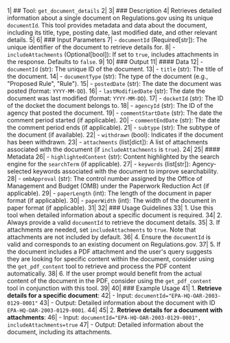 1| ## Tool: `get_document_details`
2| 
3| ### Description
4| Retrieves detailed information about a single document on Regulations.gov using its unique `documentId`. This tool provides metadata and data about the document, including its title, type, posting date, last modified date, and other relevant details.
5| 
6| ### Input Parameters
7| - `documentId` (Required[str]): The unique identifier of the document to retrieve details for.
8| - `includeAttachments` (Optional[bool]): If set to `true`, includes attachments in the response. Defaults to `false`.
9| 
10| ### Output
11| #### Data
12| - `documentId` (str): The unique ID of the document.
13| - `title` (str): The title of the document.
14| - `documentType` (str): The type of the document (e.g., "Proposed Rule", "Rule").
15| - `postedDate` (str): The date the document was posted (format: `YYYY-MM-DD`).
16| - `lastModifiedDate` (str): The date the document was last modified (format: `YYYY-MM-DD`).
17| - `docketId` (str): The ID of the docket the document belongs to.
18| - `agencyId` (str): The ID of the agency that posted the document.
19| - `commentStartDate` (str): The date the comment period started (if applicable).
20| - `commentEndDate` (str): The date the comment period ends (if applicable).
21| - `subtype` (str): The subtype of the document (if available).
22| - `withdrawn` (bool): Indicates if the document has been withdrawn.
23| - `attachments` (list[dict]): A list of attachments associated with the document (if `includeAttachments` is `true`).
24| 
25| #### Metadata
26| - `highlightedContent` (str): Content highlighted by the search engine for the `searchTerm` (if applicable).
27| - `keywords` (list[str]): Agency-selected keywords associated with the document to improve searchability.
28| - `ombApproval` (str): The control number assigned by the Office of Management and Budget (OMB) under the Paperwork Reduction Act (if applicable).
29| - `paperLength` (int): The length of the document in paper format (if applicable).
30| - `paperWidth` (int): The width of the document in paper format (if applicable).
31| 
32| ### Usage Guidelines
33| 1. Use this tool when detailed information about a specific document is required.
34| 2. Always provide a valid `documentId` to retrieve the document details.
35| 3. If attachments are needed, set `includeAttachments` to `true`. Note that attachments are not included by default.
36| 4. Ensure the `documentId` is valid and corresponds to an existing document on Regulations.gov.
37| 5. If the document includes a PDF attachment and the user's query suggests they are looking for specific content within the document, consider using the `get_pdf_content` tool to retrieve and process the PDF content automatically.
38| 6. If the user prompt would benefit from the actual content of the document in the PDF, consider using the `get_pdf_content` tool in conjunction with this tool.
39| 
40| ### Example Usage
41| 1. **Retrieve details for a specific document**:
42|    - Input: `documentId="EPA-HQ-OAR-2003-0129-0001"`
43|    - Output: Detailed information about the document with ID `EPA-HQ-OAR-2003-0129-0001`.
44| 
45| 2. **Retrieve details for a document with attachments**:
46|    - Input: `documentId="EPA-HQ-OAR-2003-0129-0001", includeAttachments=true`
47|    - Output: Detailed information about the document, including its attachments.
